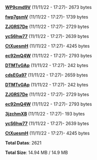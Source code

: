 [**WP9cmd9V**](/data/WP9cmd9V.txt) (11/11/22 - 17:27)- 2673 bytes

[**fwp7gsmV**](/data/fwp7gsmV.txt) (11/11/22 - 17:27)- 1739 bytes

[**ZJGRS7De**](/data/ZJGRS7De.txt) (11/11/22 - 17:27)- 2729 bytes

[**ycS6hw77**](/data/ycS6hw77.txt) (11/11/22 - 17:27)- 2639 bytes

[**CtXuesmH**](/data/CtXuesmH.txt) (11/11/22 - 17:27)- 4245 bytes

[**ec92mQ4W**](/data/ec92mQ4W.txt) (11/11/22 - 17:27)- 2793 bytes

[**DTMTvGAp**](/data/DTMTvGAp.txt) (11/11/22 - 17:27)- 242 bytes

[**cdsEGa97**](/data/cdsEGa97.txt) (11/11/22 - 17:27)- 2659 bytes

[**DTMTvGAp**](/data/DTMTvGAp.txt) (11/11/22 - 17:27)- 242 bytes

[**ZJGRS7De**](/data/ZJGRS7De.txt) (11/11/22 - 17:27)- 2729 bytes

[**ec92mQ4W**](/data/ec92mQ4W.txt) (11/11/22 - 17:27)- 2793 bytes

[**3jzchmXB**](/data/3jzchmXB.txt) (11/11/22 - 17:27)- 193 bytes

[**ycS6hw77**](/data/ycS6hw77.txt) (11/11/22 - 17:27)- 2639 bytes

[**CtXuesmH**](/data/CtXuesmH.txt) (11/11/22 - 17:27)- 4245 bytes

**Total Datas**: 2621

**Total Size**: 14.94 MB / 14.9 MB